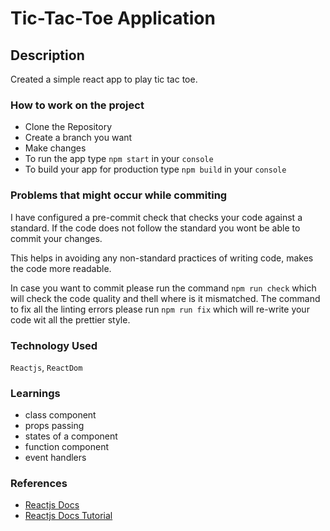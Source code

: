 # Tic-Tac-Toe Application

## Description

Created a simple react app to play tic tac toe.

### How to work on the project

- Clone the Repository
- Create a branch you want
- Make changes
- To run the app type `npm start` in your `console`
- To build your app for production type `npm build` in your `console`

### Problems that might occur while commiting

I have configured a pre-commit check that checks your code against a standard.
If the code does not follow the standard you wont be able to commit your changes.

This helps in avoiding any non-standard practices of writing code, makes the code more readable.

In case you want to commit please run the command `npm run check` which will check the code quality and thell where is it mismatched.
The command to fix all the linting errors please run `npm run fix` which will re-write your code wit all the prettier style.

### Technology Used

`Reactjs`, `ReactDom`

### Learnings

- class component
- props passing
- states of a component
- function component
- event handlers

### References

- [Reactjs Docs](https://reactjs.org)
- [Reactjs Docs Tutorial](https://reactjs.org/tutorial)
